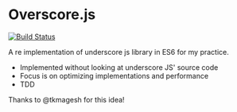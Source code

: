 # Overscore.js
[![Build Status](https://travis-ci.org/ShashankaNataraj/Overscore.js.svg?branch=master)](https://travis-ci.org/ShashankaNataraj/Overscore.js)

A re implementation of underscore js library in ES6 for my practice.

* Implemented without looking at underscore JS' source code
* Focus is on optimizing implementations and performance
* TDD

Thanks to @tkmagesh for this idea!